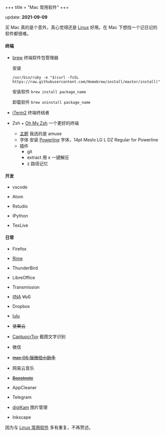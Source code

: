 +++
title = "Mac 常用软件"
+++

update: **2021-09-09**


买 Mac 真的是个意外，真心觉得还是 [Linux](https://tsai1993.github.io/2015/09/28/lubuntu.html) 好用。在 Mac 下想找一个记日记的软件都很难。

#### 终端

- [brew](http://brew.sh/) 终端软件包管理器

  安装
  ```
  /usr/bin/ruby -e "$(curl -fsSL https://raw.githubusercontent.com/Homebrew/install/master/install)"
  ```

  安装软件 `brew install package_name`

  卸载软件 `brew uninstall package_name`
- [iTerm2](https://www.iterm2.com/) 终端终结者

- Zsh + [Oh My Zsh](https://github.com/robbyrussell/oh-my-zsh) 一个更好的终端
  - [主题](https://github.com/robbyrussell/oh-my-zsh/wiki/Themes) 我选的是 amuse
  - 字体 安装 [Powerline](https://github.com/powerline/fonts) 字体，14pt Meslo LG L DZ Regular for Powerline
  - 插件
    - git
    - extract 用 x 一键解压
    - z 路径记忆

#### 开发

- vscode

- Atom

- Rstudio

- IPython

- TexLive

#### 日常

- Firefox

- [Rime](https://segmentfault.com/a/1190000005754706)

- ThunderBird

- LibreOffice

- Transmission

- [IINA](https://lhc70000.github.io/iina/) ~~VLC~~

- Dropbox

- [lulu](https://objective-see.com/products/lulu.html)

- ~~坚果云~~

- [CaptuocrToy](https://github.com/gragrance/CaptuocrToy) 截图文字识别

- 微信

- ~~[mac OS 版微信小助手](https://github.com/TKkk-iOSer/WeChatPlugin-MacOS)~~

- 网易云音乐

- ~~[Boostnote](https://boostnote.io)~~

- AppCleaner

- Telegram

- [digiKam](https://www.digikam.org/) 图片管理

- Inkscape

因为与 [Linux 常用软件](https://tsai1993.github.io/2015/09/28/lubuntu.html) 多有重复，不再赘述。
